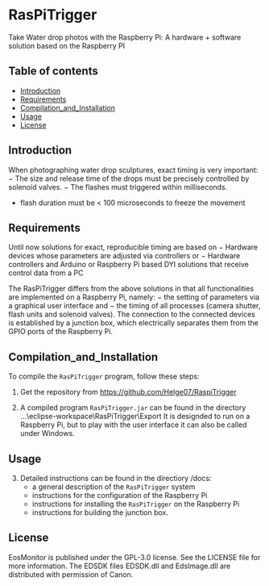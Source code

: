 # RasPiTrigger 
Take Water drop photos with the Raspberry Pi: A hardware + software solution based on the Raspberry PI

## Table of contents
- [Introduction](#Introduction)
- [Requirements](#Requirements)
- [Compilation_and_Installation](#Compilation_and_Installation)
- [Usage](#usage)
- [License](#license)

## Introduction
When photographing water drop sculptures, exact timing is very important:
− The size and release time of the drops must be precisely controlled by solenoid valves.
− The flashes must triggered within milliseconds. 
- flash duration must be < 100 microseconds to freeze the movement

## Requirements
Until now solutions for exact, reproducible timing are based on
−	Hardware devices whose parameters are adjusted via controllers or
−	Hardware controllers and Arduino or Raspberry Pi based DYI solutions that receive control data from a PC

The RasPiTrigger differs from the above solutions in that all functionalities are implemented on a Raspberry Pi, namely:
−	the setting of parameters via a graphical user interface and
−	the timing of all processes (camera shutter, flash units and solenoid valves).
The connection to the connected devices is established by a junction box, which electrically separates them from the GPIO ports of the Raspberry Pi.
 
## Compilation_and_Installation
To compile the `RasPiTrigger` program, follow these steps:
1. Get the repository from https://github.com/Helge07/RaspiTrigger
   
2. A compiled program `RasPiTrigger.jar` can be found in the directory
   ...\eclipse-workspace\RasPiTrigger\Export
   It is designded to run on a Raspberry Pi, but to play with the user interface it can also be called under Windows.

## Usage   
3. Detailed instructions can be found in the directiory /docs:
   - a general description of the `RasPiTrigger` system
   - instructions for the configuration of the Raspberry Pi
   - instructions for installing the `RasPiTrigger` on the Raspberry Pi
   - instructions for building the junction box.

## License
EosMonitor is published under the GPL-3.0 license. See the LICENSE file for more information. The EDSDK files EDSDK.dll and EdsImage.dll are distributed with permission of Canon.





